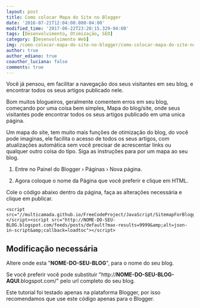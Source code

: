 ```yaml
---
layout: post
title: Como colocar Mapa do Site no Blogger
date: '2016-07-21T12:04:00.000-04:00'
modified_time: '2017-06-22T23:20:15.329-04:00'
tags: [Desenvolvimento, Otimização, SEO]
category: [Desenvolvimento Web]
img: /como-colocar-mapa-do-site-no-blogger/como-colocar-mapa-do-site-no-blogger.jpg
author: true
author_ediano: true
coauthor_luciana: false
comments: true
---
```


Você já pensou, em facilitar a navegação dos seus visitantes em seu blog, e encontrar todos os seus artigos publicado nele.

Bom muitos blogueiros, geralmente comentem erros em seu blog, começando por uma coisa bem simples, Mapa do blog/site, onde seus visitantes pode encontrar todos os seus artigos publicado em uma unica página.

Um mapa do site, tem muito mais funções de otimização do blog, do você pode imaginas, ele facilita o acesso de todos os seus artigos, com atualizações automática sem você precisar de acrescentar links ou qualquer outro coisa do tipo. Siga as instruções para por um mapa ao seu blog.

1. Entre no Painel do Blogger › Páginas › Nova página.

2. Agora coloque o nome da Página que você preferir e clique em HTML.

Cole o código abaixo dentro da página, faça as alterações necessária e clique em publicar.

    <script src="//multicamada.github.io/FreeCodeProject/JavaScript/SitemapForBlogger.js"></script><script src="http://NOME-DO-SEU-BLOG.blogspot.com/feeds/posts/default?max-results=9999&amp;alt=json-in-script&amp;callback=loadtoc"></script>

## Modificação necessária
Altere onde esta "**NOME-DO-SEU-BLOG**", para o nome do seu blog.

Se você preferir você pode substituir "http://**NOME-DO-SEU-BLOG-AQUI**<span/>.blogspot<span/>.com/" pelo url completo do seu blog.

Este tutorial foi testado apenas na plataforma Blogger, por isso recomendamos que use este código apenas para o Blogger.